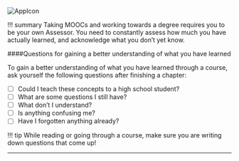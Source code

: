 ![AppIcon](/Images/Assesor.png)

!!! summary
	Taking MOOCs and working towards a degree requires you to be your own Assessor. You need to constantly assess how much you have actually learned, and acknowledge what you don’t yet know.
	
####Questions for gaining a better understanding of what you have learned
	
To gain a better understanding of what you have learned through a course, ask yourself the following questions after finishing a chapter: 

* [ ] Could I teach these concepts to a high school student?
* [ ] What are some questions I still have?
* [ ] What don’t I understand?
* [ ] Is anything confusing me?
* [ ] Have I forgotten anything already?

!!! tip
	While reading or going through a course, make sure you are writing down questions that come up!
	
****